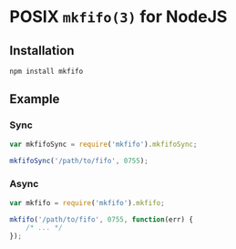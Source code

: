 # POSIX `mkfifo(3)` for NodeJS

## Installation
```
npm install mkfifo
```

## Example

### Sync

```javascript
var mkfifoSync = require('mkfifo').mkfifoSync;

mkfifoSync('/path/to/fifo', 0755);
```

### Async

```javascript
var mkfifo = require('mkfifo').mkfifo;

mkfifo('/path/to/fifo', 0755, function(err) {
	/* ... */
});
```
